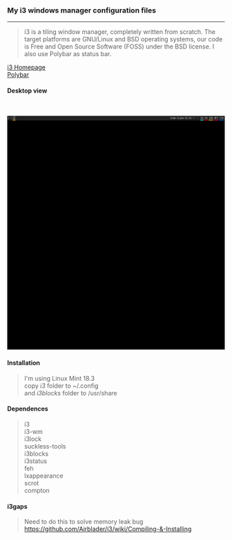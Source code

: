 ### __My i3 windows manager configuration files__
___
> i3 is a tiling window manager, completely written from scratch. The target platforms are GNU/Linux and BSD operating systems, our code is Free and Open Source Software (FOSS) under the BSD license.
I also use Polybar as status bar.<br>

[i3 Homepage](https://i3wm.org/ "i3 Homepage") <br>
[Polybar](https://github.com/jaagr/polybar "Polybar")

#### Desktop view
<br/>
<p>
    <img src="/Screenshots/desktop_ss.png" width="960" height="540" />
</p>

#### Installation

> I'm using Linux Mint 18.3 <br />
copy *i3* folder to ~/.config <br />
and *i3blocks* folder to /usr/share <br />

#### Dependences
> i3 <br />
i3-wm <br />
i3lock <br />
suckless-tools <br />
i3blocks <br />
i3status <br />
feh <br />
lxappearance <br />
scrot <br />
compton <br />

#### i3gaps <br />
>Need to do this to solve memory leak bug <br>
https://github.com/Airblader/i3/wiki/Compiling-&-Installing <br>
